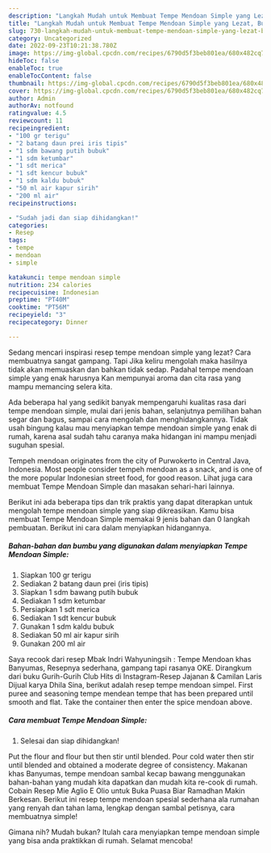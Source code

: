 ```yaml
---
description: "Langkah Mudah untuk Membuat Tempe Mendoan Simple yang Lezat, Buat Buka Puasa Bikin Ngiler"
title: "Langkah Mudah untuk Membuat Tempe Mendoan Simple yang Lezat, Buat Buka Puasa Bikin Ngiler"
slug: 730-langkah-mudah-untuk-membuat-tempe-mendoan-simple-yang-lezat-buat-buka-puasa-bikin-ngiler
category: Uncategorized
date: 2022-09-23T10:21:38.780Z
image: https://img-global.cpcdn.com/recipes/6790d5f3beb801ea/680x482cq70/tempe-mendoan-simple-foto-resep-utama.jpg
hideToc: false
enableToc: true
enableTocContent: false
thumbnail: https://img-global.cpcdn.com/recipes/6790d5f3beb801ea/680x482cq70/tempe-mendoan-simple-foto-resep-utama.jpg
cover: https://img-global.cpcdn.com/recipes/6790d5f3beb801ea/680x482cq70/tempe-mendoan-simple-foto-resep-utama.jpg
author: Admin
authorAv: notfound
ratingvalue: 4.5
reviewcount: 11
recipeingredient:
- "100 gr terigu"
- "2 batang daun prei iris tipis"
- "1 sdm bawang putih bubuk"
- "1 sdm ketumbar"
- "1 sdt merica"
- "1 sdt kencur bubuk"
- "1 sdm kaldu bubuk"
- "50 ml air kapur sirih"
- "200 ml air"
recipeinstructions:

- "Sudah jadi dan siap dihidangkan!"
categories:
- Resep
tags:
- tempe
- mendoan
- simple

katakunci: tempe mendoan simple 
nutrition: 234 calories
recipecuisine: Indonesian
preptime: "PT40M"
cooktime: "PT56M"
recipeyield: "3"
recipecategory: Dinner

---
```



Sedang mencari inspirasi resep tempe mendoan simple yang lezat? Cara membuatnya sangat gampang. Tapi Jika keliru mengolah maka hasilnya tidak akan memuaskan dan bahkan tidak sedap. Padahal tempe mendoan simple yang enak harusnya Kan mempunyai aroma dan cita rasa yang mampu memancing selera kita.


Ada beberapa hal yang sedikit banyak mempengaruhi kualitas rasa dari tempe mendoan simple, mulai dari jenis bahan, selanjutnya pemilihan bahan segar dan bagus, sampai cara mengolah dan menghidangkannya. Tidak usah bingung kalau mau menyiapkan tempe mendoan simple yang enak di rumah, karena asal sudah tahu caranya maka hidangan ini mampu menjadi suguhan spesial.

Tempeh mendoan originates from the city of Purwokerto in Central Java, Indonesia. Most people consider tempeh mendoan as a snack, and is one of the more popular Indonesian street food, for good reason. Lihat juga cara membuat Tempe Mendoan Simple dan masakan sehari-hari lainnya.


Berikut ini ada beberapa tips dan trik praktis yang dapat diterapkan untuk mengolah tempe mendoan simple yang siap dikreasikan. Kamu bisa membuat Tempe Mendoan Simple memakai 9 jenis bahan dan 0 langkah pembuatan. Berikut ini cara dalam menyiapkan hidangannya.

<!--inarticleads1-->

##### Bahan-bahan dan bumbu yang digunakan dalam menyiapkan Tempe Mendoan Simple:

1. Siapkan 100 gr terigu
1. Sediakan 2 batang daun prei (iris tipis)
1. Siapkan 1 sdm bawang putih bubuk
1. Sediakan 1 sdm ketumbar
1. Persiapkan 1 sdt merica
1. Sediakan 1 sdt kencur bubuk
1. Gunakan 1 sdm kaldu bubuk
1. Sediakan 50 ml air kapur sirih
1. Gunakan 200 ml air


Saya recook dari resep Mbak Indri Wahyuningsih : Tempe Mendoan khas Banyumas, Resepnya sederhana, gampang tapi rasanya OKE. Dirangkum dari buku Gurih-Gurih Club Hits di Instagram-Resep Jajanan &amp; Camilan Laris Dijual karya Dhila Sina, berikut adalah resep tempe mendoan simpel. First puree and seasoning tempe mendean tempe that has been prepared until smooth and flat. Take the container then enter the spice mendoan above. 

<!--inarticleads2-->

##### Cara membuat Tempe Mendoan Simple:


1. Selesai dan siap dihidangkan!

Put the flour and flour but then stir until blended. Pour cold water then stir until blended and obtained a moderate degree of consistency. Makanan khas Banyumas, tempe mendoan sambal kecap bawang menggunakan bahan-bahan yang mudah kita dapatkan dan mudah kita re-cook di rumah. Cobain Resep Mie Aglio E Olio untuk Buka Puasa Biar Ramadhan Makin Berkesan. Berikut ini resep tempe mendoan spesial sederhana ala rumahan yang renyah dan tahan lama, lengkap dengan sambal petisnya, cara membuatnya simple! 

Gimana nih? Mudah bukan? Itulah cara menyiapkan tempe mendoan simple yang bisa anda praktikkan di rumah. Selamat mencoba!
